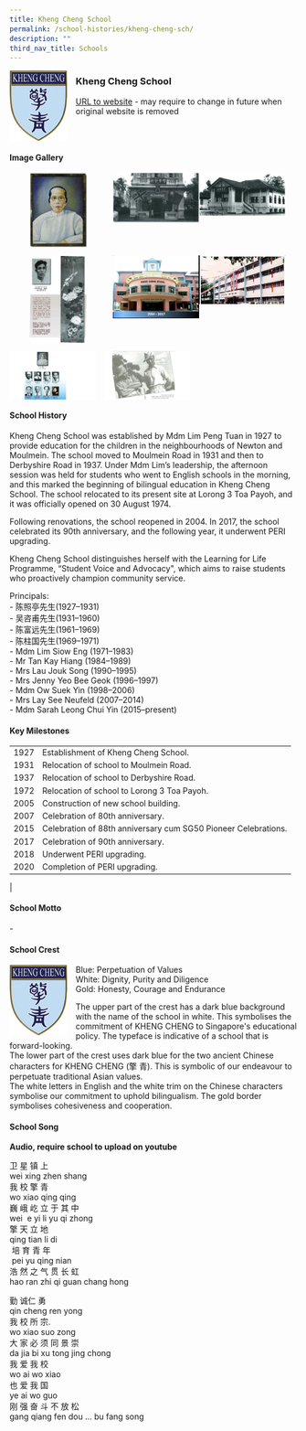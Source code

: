 ```yaml
---
title: Kheng Cheng School
permalink: /school-histories/kheng-cheng-sch/
description: ""
third_nav_title: Schools
---
```

<img src="/images/khengchengsch1.png" style="width:20%;margin-right:15px;" align = "left">

### **Kheng Cheng School**
[URL to website](https://khengcheng.moe.edu.sg/) - may require to change in future when original website is removed

<br clear="left">

#### **Image Gallery**

<p><a href="https://d1yxymztqoj7qn.amplifyapp.com/images/khengchengsch2.jpg">  
<img src="/images/khengchengsch2.jpg" style="width:20%;margin-left:35px;" align = "left">
</a></p>

<p><a href="https://d1yxymztqoj7qn.amplifyapp.com/images/khengchengsch3.jpg">  
<img src="/images/khengchengsch3.jpg" style="width:30%;margin-left:45px;" align = "left">
</a></p>

<p><a href="https://d1yxymztqoj7qn.amplifyapp.com/images/khengchengsch4.jpg">  
<img src="/images/khengchengsch4.jpg" style="width:30%;margin-right:15px;" align = "left">
</a></p>

<br clear="left">

<p><a href="https://d1yxymztqoj7qn.amplifyapp.com/images/khengchengsch5.jpg">  
<img src="/images/khengchengsch5.jpg" style="width:20%;margin-left:35px;" align = "left">
</a></p>

<p><a href="https://d1yxymztqoj7qn.amplifyapp.com/images/khengchengsch6.jpg">  
<img src="/images/khengchengsch6.jpg" style="width:30%;margin-left:45px;" align = "left">
</a></p>

<p><a href="https://d1yxymztqoj7qn.amplifyapp.com/images/khengchengsch7.jpg">  
<img src="/images/khengchengsch7.jpg" style="width:30%;margin-right:15px;" align = "left">
</a></p>

<br clear="left">

<p><a href="https://d1yxymztqoj7qn.amplifyapp.com/images/khengchengsch8.jpg">  
<img src="/images/khengchengsch8.jpg" style="width:30%;margin-right:15px;" align = "left">
</a></p>

<p><a href="https://d1yxymztqoj7qn.amplifyapp.com/images/khengchengsch9.jpg">  
<img src="/images/khengchengsch9.jpg" style="width:30%;margin-right:15px;" align = "left">
</a></p>

<br clear="left">

#### **School History**
Kheng Cheng School was established by Mdm Lim Peng Tuan in 1927 to provide education for the children in the neighbourhoods of Newton and Moulmein. The school moved to Moulmein Road in 1931 and then to Derbyshire Road in 1937. Under Mdm Lim’s leadership, the afternoon session was held for students who went to English schools in the morning, and this marked the beginning of bilingual education in Kheng Cheng School. The school relocated to its present site at Lorong 3 Toa Payoh, and it was officially opened on 30 August 1974.   
  
Following renovations, the school reopened in 2004. In 2017, the school celebrated its 90th anniversary, and the following year, it underwent PERI upgrading.  
  
Kheng Cheng School distinguishes herself with the Learning for Life Programme, “Student Voice and Advocacy", which aims to raise students who proactively champion community service.  
  
Principals:<br>
\- 陈照亭先生(1927–1931)<br>
\- 吴咨甫先生(1931–1960)<br>
\- 陈富远先生(1961–1969)<br>
\- 陈柱国先生(1969–1971)<br>
\- Mdm Lim Siow Eng (1971–1983)<br>
\- Mr Tan Kay Hiang (1984–1989)<br>
\- Mrs Lau Jouk Song (1990–1995)<br>
\- Mrs Jenny Yeo Bee Geok (1996–1997)<br>
\- Mdm Ow Suek Yin (1998–2006)<br>
\- Mrs Lay See Neufeld (2007–2014)<br>
\- Mdm Sarah Leong Chui Yin (2015–present)

#### **Key Milestones**

|  |  |
|:---:|---|
| 1927 | Establishment of Kheng Cheng School. |
| 1931 | Relocation of school to Moulmein Road. |
| 1937 | Relocation of school to Derbyshire Road. |
| 1972 | Relocation of school to Lorong 3 Toa Payoh. |
| 2005 | Construction of new school building. |
| 2007 | Celebration of 80th anniversary. |
| 2015 | Celebration of 88th anniversary cum SG50 Pioneer Celebrations. |
| 2017 | Celebration of 90th anniversary. |
| 2018 | Underwent PERI upgrading. |
| 2020 | Completion of PERI upgrading. |
|

#### **School Motto**
\-

#### **School Crest**
<img src="/images/khengchengsch1.png" style="width:20%;margin-right:15px;" align = "left">

Blue: Perpetuation of Values<br>
White: Dignity, Purity and Diligence<br>
Gold: Honesty, Courage and Endurance<br>

The upper part of the crest has a dark blue background with the name of the school in white. This symbolises the commitment of KHENG CHENG to Singapore's educational policy. The typeface is indicative of a school that is forward-looking.
   
The lower part of the crest uses dark blue for the two ancient Chinese characters for KHENG CHENG (擎 青). This is symbolic of our endeavour to perpetuate traditional Asian values.
   
The white letters in English and the white trim on the Chinese characters symbolise our commitment to uphold bilingualism. The gold border symbolises cohesiveness and cooperation.

#### **School Song**
**Audio, require school to upload on youtube**

卫 星 镇 上<br>
wei xing zhen shang<br>
我 校 擎 青<br>
wo xiao qing qing<br>
巍 峨 屹 立 于 其 中<br>
wei  e yi li yu qi zhong<br>
擎 天 立 地<br>
qing tian li di<br>
 培 育 青 年<br>
 pei yu qing nian<br>
浩 然 之 气 贯 长 虹<br>
hao ran zhi qi guan chang hong

勤 诚仁 勇<br>
qin cheng ren yong<br>
我 校 所 宗.<br>
wo xiao suo zong<br>
大 家 必 须 同 景 崇<br>
da jia bi xu tong jing chong<br>
我 爱 我 校<br>
wo ai wo xiao<br>
也 爱 我 国<br>
ye ai wo guo<br>
刚 强 奋 斗 不 放 松<br>
gang qiang fen dou ... bu fang song